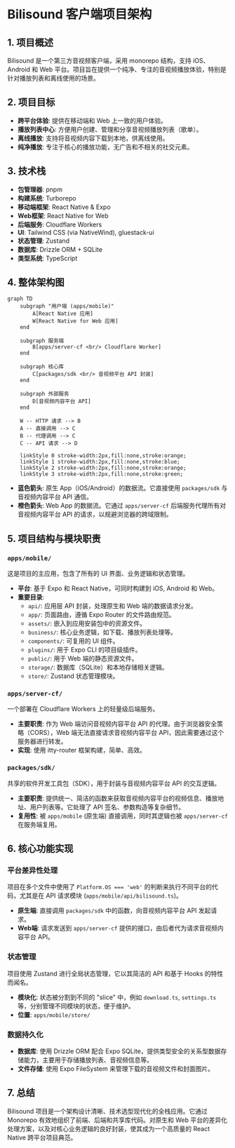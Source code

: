 # Bilisound 客户端项目架构

## 1. 项目概述

Bilisound 是一个第三方音视频客户端，采用 monorepo 结构，支持 iOS、Android 和 Web 平台。项目旨在提供一个纯净、专注的音视频播放体验，特别是针对播放列表和离线使用的场景。

## 2. 项目目标

- **跨平台体验**: 提供在移动端和 Web 上一致的用户体验。
- **播放列表中心**: 方便用户创建、管理和分享音视频播放列表（歌单）。
- **离线播放**: 支持将音视频内容下载到本地，供离线使用。
- **纯净播放**: 专注于核心的播放功能，无广告和不相关的社交元素。

## 3. 技术栈

- **包管理器**: pnpm
- **构建系统**: Turborepo
- **移动端框架**: React Native & Expo
- **Web框架**: React Native for Web
- **后端服务**: Cloudflare Workers
- **UI**: Tailwind CSS (via NativeWind), gluestack-ui
- **状态管理**: Zustand
- **数据库**: Drizzle ORM + SQLite
- **类型系统**: TypeScript

## 4. 整体架构图

```mermaid
graph TD
    subgraph "用户端 (apps/mobile)"
        A[React Native 应用]
        W[React Native for Web 应用]
    end

    subgraph 服务端
        B[apps/server-cf <br/> Cloudflare Worker]
    end

    subgraph 核心库
        C[packages/sdk <br/> 音视频平台 API 封装]
    end

    subgraph 外部服务
        D[音视频内容平台 API]
    end

    W -- HTTP 请求 --> B
    A -- 直接调用 --> C
    B -- 代理调用 --> C
    C -- API 请求 --> D

    linkStyle 0 stroke-width:2px,fill:none,stroke:orange;
    linkStyle 1 stroke-width:2px,fill:none,stroke:blue;
    linkStyle 2 stroke-width:2px,fill:none,stroke:orange;
    linkStyle 3 stroke-width:2px,fill:none,stroke:green;
```

- **蓝色箭头**: 原生 App（iOS/Android）的数据流。它直接使用 `packages/sdk` 与音视频内容平台 API 通信。
- **橙色箭头**: Web App 的数据流。它通过 `apps/server-cf` 后端服务代理所有对音视频内容平台 API 的请求，以规避浏览器的跨域限制。

## 5. 项目结构与模块职责

### `apps/mobile/`

这是项目的主应用，包含了所有的 UI 界面、业务逻辑和状态管理。

- **平台**: 基于 Expo 和 React Native，可同时构建到 iOS, Android 和 Web。
- **重要目录**:
  - `api/`: 应用层 API 封装，处理原生和 Web 端的数据请求分发。
  - `app/`: 页面路由，遵循 Expo Router 的文件路由规范。
  - `assets/`: 嵌入到应用安装包中的资源文件。
  - `business/`: 核心业务逻辑，如下载、播放列表处理等。
  - `components/`: 可复用的 UI 组件。
  - `plugins/`: 用于 Expo CLI 的项目级插件。
  - `public/`: 用于 Web 端的静态资源文件。
  - `storage/`: 数据库（SQLite）和本地存储相关逻辑。
  - `store/`: Zustand 状态管理模块。

### `apps/server-cf/`

一个部署在 Cloudflare Workers 上的轻量级后端服务。

- **主要职责**: 作为 Web 端访问音视频内容平台 API 的代理。由于浏览器安全策略（CORS），Web 端无法直接请求音视频内容平台 API，因此需要通过这个服务器进行转发。
- **实现**: 使用 itty-router 框架构建，简单、高效。

### `packages/sdk/`

共享的软件开发工具包（SDK），用于封装与音视频内容平台 API 的交互逻辑。

- **主要职责**: 提供统一、简洁的函数来获取音视频内容平台的视频信息、播放地址、用户列表等。它处理了 API 签名、参数构造等复杂细节。
- **复用性**: 被 `apps/mobile` (原生端) 直接调用，同时其逻辑也被 `apps/server-cf` 在服务端复用。

## 6. 核心功能实现

### 平台差异性处理

项目在多个文件中使用了 `Platform.OS === 'web'` 的判断来执行不同平台的代码，尤其是在 API 请求模块 (`apps/mobile/api/bilisound.ts`)。

- **原生端**: 直接调用 `packages/sdk` 中的函数，向音视频内容平台 API 发起请求。
- **Web端**: 请求发送到 `apps/server-cf` 提供的接口，由后者代为请求音视频内容平台 API。

### 状态管理

项目使用 Zustand 进行全局状态管理，它以其简洁的 API 和基于 Hooks 的特性而闻名。

- **模块化**: 状态被分割到不同的 "slice" 中，例如 `download.ts`, `settings.ts` 等，分别管理不同模块的状态，便于维护。
- **位置**: `apps/mobile/store/`

### 数据持久化

- **数据库**: 使用 Drizzle ORM 配合 Expo SQLite，提供类型安全的关系型数据存储能力，主要用于存储播放列表、音视频信息等。
- **文件存储**: 使用 Expo FileSystem 来管理下载的音视频文件和封面图片。

## 7. 总结

Bilisound 项目是一个架构设计清晰、技术选型现代化的全栈应用。它通过 Monorepo 有效地组织了前端、后端和共享库代码。对原生和 Web 平台的差异化处理方案，以及对核心业务逻辑的良好封装，使其成为一个高质量的 React Native 跨平台项目典范。
